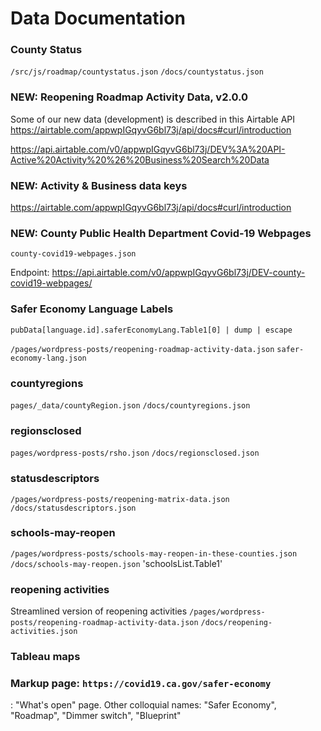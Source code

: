 # Data Documentation


### County Status
`/src/js/roadmap/countystatus.json`
`/docs/countystatus.json`

### NEW: Reopening Roadmap Activity Data, v2.0.0
Some of our new data (development) is described in this Airtable API
https://airtable.com/appwpIGqyvG6bl73j/api/docs#curl/introduction


https://api.airtable.com/v0/appwpIGqyvG6bl73j/DEV%3A%20API-Active%20Activity%20%26%20Business%20Search%20Data

### NEW: Activity & Business data keys
https://airtable.com/appwpIGqyvG6bl73j/api/docs#curl/introduction


### NEW: County Public Health Department Covid-19 Webpages
`county-covid19-webpages.json`

Endpoint: https://api.airtable.com/v0/appwpIGqyvG6bl73j/DEV-county-covid19-webpages/

### Safer Economy Language Labels
`pubData[language.id].saferEconomyLang.Table1[0] | dump | escape` 

`/pages/wordpress-posts/reopening-roadmap-activity-data.json`
`safer-economy-lang.json`

### countyregions
`pages/_data/countyRegion.json`
`/docs/countyregions.json`

### regionsclosed
`pages/wordpress-posts/rsho.json`
`/docs/regionsclosed.json`

### statusdescriptors
`/pages/wordpress-posts/reopening-matrix-data.json`
`/docs/statusdescriptors.json`

### schools-may-reopen
`/pages/wordpress-posts/schools-may-reopen-in-these-counties.json`
`/docs/schools-may-reopen.json`
'schoolsList.Table1'

### reopening activities
Streamlined version of reopening activities
`/pages/wordpress-posts/reopening-roadmap-activity-data.json`
`/docs/reopening-activities.json`

### Tableau maps

### Markup page: `https://covid19.ca.gov/safer-economy`
: "What's open" page. Other colloquial names: "Safer Economy", "Roadmap", "Dimmer switch", "Blueprint"